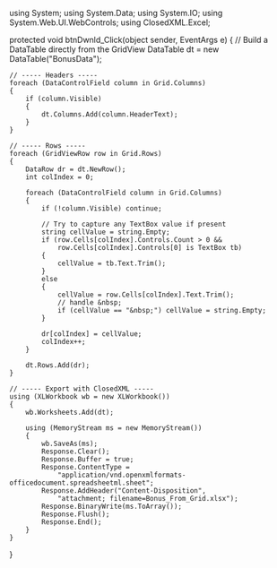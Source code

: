 using System;
using System.Data;
using System.IO;
using System.Web.UI.WebControls;
using ClosedXML.Excel;

protected void btnDwnld_Click(object sender, EventArgs e)
{
    // Build a DataTable directly from the GridView
    DataTable dt = new DataTable("BonusData");

    // ----- Headers -----
    foreach (DataControlField column in Grid.Columns)
    {
        if (column.Visible)
        {
            dt.Columns.Add(column.HeaderText);
        }
    }

    // ----- Rows -----
    foreach (GridViewRow row in Grid.Rows)
    {
        DataRow dr = dt.NewRow();
        int colIndex = 0;

        foreach (DataControlField column in Grid.Columns)
        {
            if (!column.Visible) continue;

            // Try to capture any TextBox value if present
            string cellValue = string.Empty;
            if (row.Cells[colIndex].Controls.Count > 0 &&
                row.Cells[colIndex].Controls[0] is TextBox tb)
            {
                cellValue = tb.Text.Trim();
            }
            else
            {
                cellValue = row.Cells[colIndex].Text.Trim();
                // handle &nbsp;
                if (cellValue == "&nbsp;") cellValue = string.Empty;
            }

            dr[colIndex] = cellValue;
            colIndex++;
        }

        dt.Rows.Add(dr);
    }

    // ----- Export with ClosedXML -----
    using (XLWorkbook wb = new XLWorkbook())
    {
        wb.Worksheets.Add(dt);

        using (MemoryStream ms = new MemoryStream())
        {
            wb.SaveAs(ms);
            Response.Clear();
            Response.Buffer = true;
            Response.ContentType = 
                "application/vnd.openxmlformats-officedocument.spreadsheetml.sheet";
            Response.AddHeader("Content-Disposition",
                "attachment; filename=Bonus_From_Grid.xlsx");
            Response.BinaryWrite(ms.ToArray());
            Response.Flush();
            Response.End();
        }
    }
}
